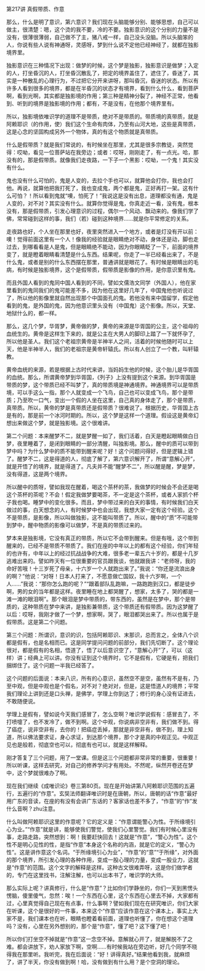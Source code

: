 第217讲 真假带质、作意

那么，什么是明了意识，第六意识？我们现在头脑能够分别、能够思想，自己可以做主，很清楚：嗯，这个烫的我不要，冷的不要。独影意识的这个分别的力量不是没有，很薄很薄弱，自己做不了主，猪八戒一样，自己没头没脑。所以头脑笨的人，你说有些人说有神通呀，灵感呀，梦到什么说不定他已经神经了，就都在独影境界里。

独影意识在三种情况下出现：做梦的时候，这个梦是独影，独影意识是做梦；入定的人，打坐昏沉的人，打坐昏沉散乱了，把定的境界盖住了，遮住了，昏迷了，其实是一种散乱的心理行为，不过把它分开来讲呀，那叫昏沉，昏迷的状态。所以有许多人看到很多的境界，都是在半昏沉的状态才有境界，看到什么什么，看到菩萨啊，看到光啊，其实都是独影境的作用；第三种是精神分裂了，神经不正常，他看到、听到的境界是独影境的作用；都有，不是没有，在他那个境界里有。

所以，独影境依唯识学的道理不是带质，绝对不是带质的。带质境的真带质，就是阿赖耶识（的作用，使）我们这个生命有肉体，乃至有山河大地，这些是真带质，这是心念的坚固构成另外一个物体，真的有这个物质就是真带质。

什么是假带质？就是我们常说的，有时候坐在那里，尤其是很多宗教徒，突然觉得：哎呦，看见一位菩萨站在我旁边；或者：哎呀，刚刚走了，有一点光。哈，那没有的，那是假带质。就像我们走夜路，一下子一个黑影：哎呦，一个鬼！其实没有什么。

鬼也没有什么可怕的，鬼是人变的，去拉个手也可以，就算他会打你，我也会打他。再说，就算他把我打死了，我也变成鬼，两个都是鬼，正好再打一架。这有什么可怕？！所以看到鬼就“噢，怕死了！”我说这是没有出息，道理都没有通，鬼是人变的，对不对？其实没有什么。就算你觉得是鬼，你真走近一看，没有鬼，根本没有，那是假带质，引发心理意识的过程，偶尔一个风动、飘动来的。像我们学了佛，常常碰到这样的事，我们（若）碰到这种境界……就是你平常修定的关系。

走夜路也好，个人坐在那里也好，夜里突然进入一个地方，或者是灯没有开以前：噢！觉得前面这里有一个人！像我的经验就是眼睛绝对不动，身体还是动，脚也走过去，到哪看看是人是鬼，但是眼睛绝不能动，因为你眼睛眨了一下，前面的境界变了，就是瞪着眼睛看清楚是什么东西。结果呢，你走了一半已经看出来了，不是什么鬼，或者是别的什么东西摆在那里，普通讲就是眼花了。有时候是眼睛出的毛病，有时候是独影境界，这个是假带质，假带质是影像的作用，是你意识里有鬼。

而且外国人看到的鬼同中国人看到的不同，譬如文儒浩文同学（外国人），他在家里看到的鬼同我们的鬼可能差不多，因为他在这里好几年了，中国鬼他也听说过了，所以他的影像里就自然出现那个中国面孔的鬼。若他没有来中国留学，假定他看到的鬼，是外国的鬼，因为他意识里头没有（中国鬼）这个影像。所以，天堂、地狱什么的，都一样。

那么，这几个梦，华胥梦，黄帝做的梦，黄帝的来源是华胥国的公主，这个祖母的血统生的。黄帝是这样生下来的，就是公主在大男人的脚印上踏了一下就怀孕了,所以他是圣人。我们这个老祖宗黄帝是半神半人之间，活着的时候他随时可以上天，他是半神半人，我们的老祖宗是黄帝轩辕氏。所以有人创立了一个教，叫轩辕教。

黄帝血统的来源，若是根据上古时代来讲，当妈妈生他的时候，这个胎儿是华胥国的血统。那么，所谓黄帝梦到华胥国，《列子》上没有提到这个来源。到华胥国是带质的梦，这个带质已经不叫梦了，真的带质境是神通境界。神通境界可以是带质境，可以手这么一指，那个人就变成一个飞鸟，自己也可以变成飞鸟，那个是带质；乃至吹一口气，变出一个假的人坐在这里，自己真的身体走了，那个是带质，真带质。所以，黄帝的梦是真带质还是假带质？很难说了。根据历史，华胥国上古是有的，那是前一个冰河时期的。所以，这个梦是这样一个道理。假设这是黄帝幻想出来做这个梦，就是独影境。这个很难讲。

第二个问题：本来醒梦不二，就是梦醒一如了，我们活着，白天是瞪起眼睛做白日梦，夜里睡着了，是闭到眼睛的一部分清醒，叫独影境。那么，醒中的质可以带到梦中吗？为什么梦中的质不能带到醒来呢？好！这个问题问得好，但是逻辑上错了。醒梦不二，这是得道的人，彻底了解了，第六意识解开了，所谓“意解心开”，就是开悟了的境界，就是得道了。凡夫并不能“醒梦不二”，所以醒是醒，梦是梦，没有得道，这是两个境界。

所以醒中的质呀，譬如我现在醒着，喝这个茶杯的茶，我做梦的时候会不会还是喝这个茶杯的茶呢？不会！假定我做梦要喝茶，不一定是这个茶杯，或者人家抓个杯子我也喝。睡梦中的变化很多。而且，梦中带过来的白天的事情，有时候我们白天做过的事，白天想念的人，有时候梦中也会出现，我想大家一定有这个经验。这个不是带质，是影像，所以叫做独影，这不能叫带质了。所以，醒中的“质”不可能带到梦中，醒中物质的影像可以做梦，不是真的带质过来的。

梦本来是独影境，它没有真正的带质，所以它不会带到醒来。但是有哦，这个带到醒来的，已经不是带质不带质了。我们在座的中年以上的都有这个经验，你们年轻的也许有，中年以上的经过抗战战争的大难，很多老一辈五六十岁的，都是十几岁逃难出来的。譬如昨天有一位很重要的官员跟我谈，他就跟我讲：“老师呀，我的命好苦哦！十三岁死了母亲，十六岁一个人就跑出来了。”我说：“你还是流浪出身的啊？”他说：“对呀！日本人打来了，不愿意做亡国奴，我十六岁啊，一个人……”我说：“那你怎么跑的呢？”“跟着部队乱跑嘛，一路跑跑到汉口，都是徒步啊，男的女的当年都是这样。夜里睡在地上都哭醒了，想家，太多了，哭的都是一滩一滩的眼泪啊”。那个眼泪是梦中带质的，带东西的，虽然是在梦中，那个是带质的，这种带质在梦中来讲，是独影兼带质，这个带质还有假带质。因为这梦醒了以后：哎呀，我刚才做了一个梦，想家啊，哭了，眼泪都哭出来了。所以也属于是假带质。这是第二个问题。

第三个问题：所谓识，意识的识，包括阿赖耶识、末那识，总而言之，全体八个识都是假有，也是名相而已。这是同学提问问题的前部分，我们先切断了。这个理论很对，都是假有的名相，悟道了，悟了以后意识空了，“意解心开”了，可以（这样）讲；经典上可以讲。你没有证到这个境界时，它不是假有，它硬是有，把我们捆绑住了。这个问题一半我已经答了。

这个问题的后面说：本来八识，所有的心意识，虽然空不是空，虽然有不是有，乃至中观，但是中观也是个假名，对不对？绝对对，但是，这是悟道人的境界；平常我们理论上讲到还是口头禅，是佛学，学理上你到达了；修行的身心没有证进去，不敢随便说。

学理上是假有，譬如说今天我们感冒了，怎么空啊？唯识学说假有：感冒去了，不打喷嚏了，也不发冷了，做不到啊。这个中观，你说病非空非有，我们做不到。得了癌症，说非空非有，去你的！把癌症丢掉，那就是非空非有，做不到，理上知道，所以佛法要求证，身心求证，到达那个境界，那个才是真的中观正见。中观正见也是般若，彻底空也可以，彻底有也可以，就是这样解释。

刚才答复了三个问题，用了一堂课。但是这三个问题都非常非常的重要，很重要！所以听课，这样去研究，对自己的修养学问才有用处。不然呢，纵然开卷还在梦中，这个梦就很难办了啊。

现在我们继续《成唯识论》卷三第80页。现在是开始讲第八阿赖耶识范围的五遍行，五遍行的“作意”。玄奘法师翻译唯识时是在唐朝，所以，唐朝的话“作意”最好用广东的音读，在座的有没有会讲广东话的？客家话也差不多了，“作意”的“作”发什么音啊？zhu注意。

什么叫做阿赖耶识这里的作意呢？它的定义是：“作意谓能警心为性。于所缘境引心为业。”“作意”就是讲，能够使我们警觉，使我们心里警觉。我们有时候心里没有事，走路走路，突然想到：啊！我要赶快回去！这就是“作意”，“警心为性”。这个性不是明心见性的性，是指“作意”本身这个名称的内涵，就是它的定义，“警心为性”。这是讲作意这个名词。“于所缘境引心为业”，“作意”的“意”“于所缘”，对外面的那个境界，所引发心理的各种作用，变成一股心理的力量，变成一股业力，这就是“作意”的范围。这个文字的解释是这样。这种古文很难弄呀，这是你们做学者的，专门在这里找书，注解注解，也可以出本书了，唯识学的大师。

那么实际上呢？讲真修行，什么是“作意”？比如你们学静坐的，你们一天到黑愣头愣脑，傻里傻气，忽然：唉！一个东西在心里，这个东西在心里去不掉，大家都有过，心里真觉得自己现在有点事，什么事啊？譬如我们现在在研究唯识，你们大家在听课，这个是很好的一件事，本来这个“作意”应该作意在这个课本上，事实上大家不是，我们课本也在听，眼睛也瞪着看前面，道理也听懂了，你在想这个道理吗？没有，心里在另外想别的，那个是“作意”，懂了吧？这下懂了吧！

所以你们打坐空不掉就是“作意”这一念空不掉。意解就心开了，就是解脱不了之难。都会讲放下，劝人家放下啊，空啊……有时候我站在旁边听，好几个同学不晓得我在那里听。我听完，我在后面说：“好！讲得真好。”结果他看到我，就麻烦了，讲了半天，你没有做到啊！哈，没有做到有什么用？是个空洞的理论。


